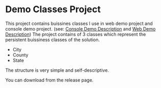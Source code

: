 # Demo Classes Project
This project contains buissines classes I use in web demo project and console demo project. (see: [Console Demo Description](Console-Demo-Description)  and [Web Demo Description](Web-Demo-Description)) 
The project contains of 3 classes which represent the persistent buissiness classes of the solution.

* City
* County
* State

The structure is very simple and self-descriptive.

You can download from the release page.
